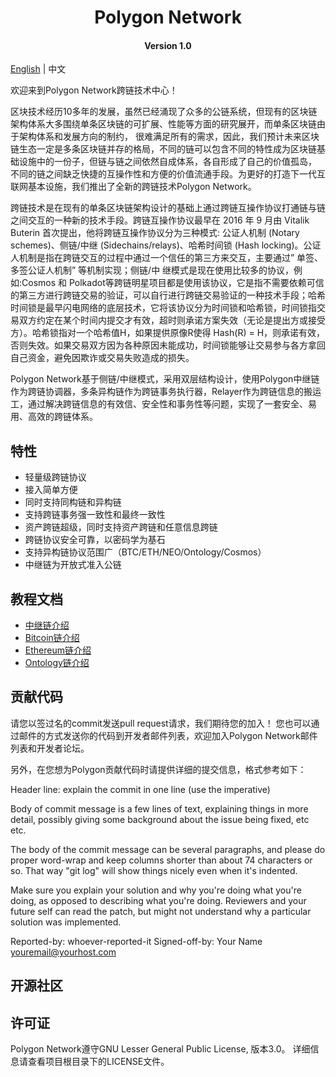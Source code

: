 <h1 align="center">Polygon Network</h1>
<h4 align="center">Version 1.0 </h4>

[English](README.md) | 中文

欢迎来到Polygon Network跨链技术中心！ 

区块技术经历10多年的发展，虽然已经涌现了众多的公链系统，但现有的区块链架构体系大多围绕单条区块链的可扩展、性能等方面的研究展开，而单条区块链由于架构体系和发展方向的制约，
很难满足所有的需求，因此，我们预计未来区块链生态一定是多条区块链并存的格局，不同的链可以包含不同的特性成为区块链基础设施中的一份子，但链与链之间依然自成体系，各自形成了自己的价值孤岛，
不同的链之间缺乏快捷的互操作性和方便的价值流通手段。为更好的打造下一代互联网基本设施，我们推出了全新的跨链技术Polygon Network。

跨链技术是在现有的单条区块链架构设计的基础上通过跨链互操作协议打通链与链之间交互的一种新的技术手段。跨链互操作协议最早在 2016 年 9 月由 Vitalik Buterin 首次提出，他将跨链互操作协议分为三种模式: 公证人机制 (Notary schemes)、侧链/中继 (Sidechains/relays)、哈希时间锁 (Hash locking)。公证人机制是指在跨链交互的过程中通过一个信任的第三方来交互，主要通过” 单签、多签公证人机制” 等机制实现；侧链/中 继模式是现在使用比较多的协议，例如:Cosmos 和 Polkadot等跨链明星项目都是使用该协议，它是指不需要依赖可信的第三方进行跨链交易的验证，可以自行进行跨链交易验证的一种技术手段；哈希时间锁是最早闪电网络的底层技术，它将该协议分为时间锁和哈希锁，时间锁指交易双方约定在某个时间内提交才有效，超时则承诺方案失效（无论是提出方或接受方）。哈希锁指对一个哈希值H，如果提供原像R使得 Hash(R) = H，则承诺有效，否则失效。如果交易双方因为各种原因未能成功，时间锁能够让交易参与各方拿回自己资金，避免因欺诈或交易失败造成的损失。

Polygon Network基于侧链/中继模式，采用双层结构设计，使用Polygon中继链作为跨链协调器，多条异构链作为跨链事务执行器，Relayer作为跨链信息的搬运工，通过解决跨链信息的有效信、安全性和事务性等问题，实现了一套安全、易用、高效的跨链体系。

## 特性
* 轻量级跨链协议
* 接入简单方便
* 同时支持同构链和异构链
* 支持跨链事务强一致性和最终一致性
* 资产跨链超级，同时支持资产跨链和任意信息跨链
* 跨链协议安全可靠，以密码学为基石
* 支持异构链协议范围广（BTC/ETH/NEO/Ontology/Cosmos）
* 中继链为开放式准入公链

## 教程文档
* [中继链介绍](polygon/How_to_join_cross_chain_cn.md)
* [Bitcoin链介绍](btc/README_CN.md)
* [Ethereum链介绍](eth/README_CN.md)
* [Ontology链介绍](ont/README_CN.md)

## 贡献代码

请您以签过名的commit发送pull request请求，我们期待您的加入！
您也可以通过邮件的方式发送你的代码到开发者邮件列表，欢迎加入Polygon Network邮件列表和开发者论坛。

另外，在您想为Polygon贡献代码时请提供详细的提交信息，格式参考如下：

  Header line: explain the commit in one line (use the imperative)

  Body of commit message is a few lines of text, explaining things
  in more detail, possibly giving some background about the issue
  being fixed, etc etc.

  The body of the commit message can be several paragraphs, and
  please do proper word-wrap and keep columns shorter than about
  74 characters or so. That way "git log" will show things
  nicely even when it's indented.

  Make sure you explain your solution and why you're doing what you're
  doing, as opposed to describing what you're doing. Reviewers and your
  future self can read the patch, but might not understand why a
  particular solution was implemented.

  Reported-by: whoever-reported-it
  Signed-off-by: Your Name <youremail@yourhost.com>

## 开源社区

## 许可证
Polygon Network遵守GNU Lesser General Public License, 版本3.0。 详细信息请查看项目根目录下的LICENSE文件。
